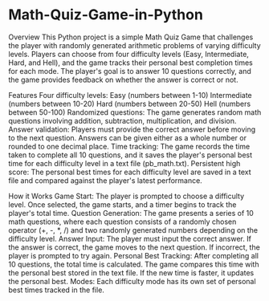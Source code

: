 # Math-Quiz-Game-in-Python

Overview
This Python project is a simple Math Quiz Game that challenges the player with randomly generated arithmetic problems of varying difficulty levels. Players can choose from four difficulty levels (Easy, Intermediate, Hard, and Hell), and the game tracks their personal best completion times for each mode. The player's goal is to answer 10 questions correctly, and the game provides feedback on whether the answer is correct or not.

Features
Four difficulty levels:
Easy (numbers between 1-10)
Intermediate (numbers between 10-20)
Hard (numbers between 20-50)
Hell (numbers between 50-100)
Randomized questions: The game generates random math questions involving addition, subtraction, multiplication, and division.
Answer validation: Players must provide the correct answer before moving to the next question. Answers can be given either as a whole number or rounded to one decimal place.
Time tracking: The game records the time taken to complete all 10 questions, and it saves the player's personal best time for each difficulty level in a text file (pb_math.txt).
Persistent high score: The personal best times for each difficulty level are saved in a text file and compared against the player's latest performance.

How it Works
Game Start: The player is prompted to choose a difficulty level. Once selected, the game starts, and a timer begins to track the player's total time.
Question Generation: The game presents a series of 10 math questions, where each question consists of a randomly chosen operator (+, -, *, /) and two randomly generated numbers depending on the difficulty level.
Answer Input: The player must input the correct answer. If the answer is correct, the game moves to the next question. If incorrect, the player is prompted to try again.
Personal Best Tracking: After completing all 10 questions, the total time is calculated. The game compares this time with the personal best stored in the text file. If the new time is faster, it updates the personal best.
Modes: Each difficulty mode has its own set of personal best times tracked in the file.
